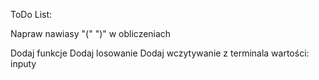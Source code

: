 ToDo List:

Napraw nawiasy "(" ")" w obliczeniach

Dodaj funkcje
Dodaj losowanie
Dodaj wczytywanie z terminala wartości: inputy